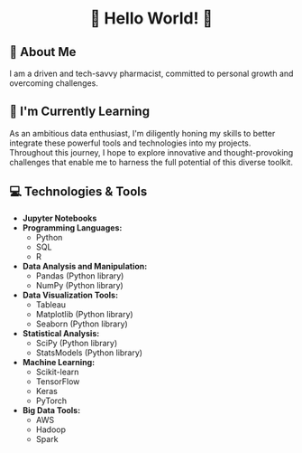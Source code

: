 <h1 align='center'> 🌟 Hello World! 🌟 </h1>

## :bubble_tea: About Me
I am a driven and tech-savvy pharmacist, committed to personal growth and overcoming challenges.

## 🌱 I'm Currently Learning
As an ambitious data enthusiast, I'm diligently honing my skills to better integrate these powerful tools and technologies into my projects. Throughout this journey, I hope to explore innovative and thought-provoking challenges that enable me to harness the full potential of this diverse toolkit.

## 💻 Technologies & Tools
- **Jupyter Notebooks**
- **Programming Languages:**
  - Python
  - SQL
  - R
- **Data Analysis and Manipulation:**
  - Pandas (Python library)
  - NumPy (Python library)
- **Data Visualization Tools:**
  - Tableau
  - Matplotlib (Python library)
  - Seaborn (Python library)
- **Statistical Analysis:**
  - SciPy (Python library)
  - StatsModels (Python library)
- **Machine Learning:**
  - Scikit-learn
  - TensorFlow
  - Keras
  - PyTorch
- **Big Data Tools:**
  - AWS
  - Hadoop
  - Spark
